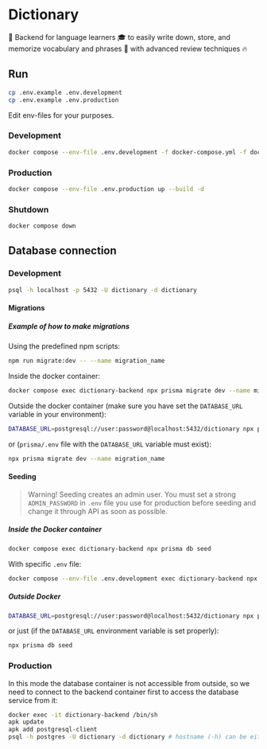 # Dictionary

🚀 Backend for language learners 🎓 to easily write down, store, and memorize vocabulary and phrases 📘 with advanced review techniques 🔥

## Run

```bash
cp .env.example .env.development
cp .env.example .env.production
```

Edit env-files for your purposes.

### Development

```bash
docker compose --env-file .env.development -f docker-compose.yml -f docker-compose.dev.yml up --build
```

### Production

```bash
docker compose --env-file .env.production up --build -d
```

### Shutdown

```bash
docker compose down
```

## Database connection

### Development

```bash
psql -h localhost -p 5432 -U dictionary -d dictionary
```

#### Migrations

##### Example of how to make migrations

Using the predefined npm scripts:

```bash
npm run migrate:dev -- --name migration_name
```

Inside the docker container:

```bash
docker compose exec dictionary-backend npx prisma migrate dev --name migration_name
```

Outside the docker container (make sure you have set the `DATABASE_URL` variable in your environment):

```bash
DATABASE_URL=postgresql://user:password@localhost:5432/dictionary npx prisma migrate dev --name migration_name
```

or (`prisma/.env` file with the `DATABASE_URL` variable must exist):

```bash
npx prisma migrate dev --name migration_name
```

#### Seeding

> Warning! Seeding creates an admin user. You must set a strong `ADMIN_PASSWORD` in `.env` file you use for production before seeding and change it through API as soon as possible.

##### Inside the Docker container

```bash
docker compose exec dictionary-backend npx prisma db seed
```

With specific `.env` file:

```bash
docker compose --env-file .env.development exec dictionary-backend npx prisma db seed
```

##### Outside Docker

```bash
DATABASE_URL=postgresql://user:password@localhost:5432/dictionary npx prisma db seed
```

or just (if the `DATABASE_URL` environment variable is set properly):

```bash
npx prisma db seed
```

### Production

In this mode the database container is not accessible from outside, so we need to connect to the backend container first to access the database service from it:

```bash
docker exec -it dictionary-backend /bin/sh
apk update
apk add postgresql-client
psql -h postgres -U dictionary -d dictionary # hostname (-h) can be either the service name or the container name from the docker compose config
```
